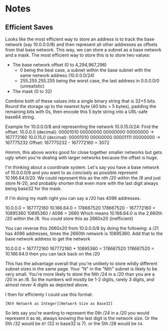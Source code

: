 # Notes

## Efficient Saves

Looks like the most efficient way to store an address is to track the base network (say 10.0.0.0/8) and then represent
all other addresses as offsets from that base network. This way, we can store a subnet as a base network and a mask. The
most efficient way to store this is to store two values:

- The base network offset (0 to 4,294,967,296)
  - 0 being the best case, a subnet within the base subnet with the same network address (10.0.0.0/24)
  - 255.255.255.255 being the worst case, the last address in 0.0.0.0/0 (unrealistic)
- The mask (0 to 32)

Combine both of these values into a single binary string that is 32+5 bits. Round the storage up to the nearest byte
(40 bits = 5 bytes), padding the remaining bits with 0s, then encode this 5 byte string into a URL-safe base64 string.

Example for 10.0.0.0/8 and representing the network 10.0.15.0/24:
Find the offset:
    10.0.0.0 (decimal):
        00001010 00000000 00000000 00000000 → 167772160
    10.0.15.0 (decimal):
        00001010 00000000 00001111 00000000 → 167775232
    Offset: 167775232 - 167772160 = 3072

Hmmm, this above works good for close together smaller networks but gets ugly when you're dealing with larger networks
because the offset is huge.

I'm thinking about a coordinate system. Let's say you have a base network of 10.0.0.0/8 and you want to as concisely as
possible represent 10.166.64.0/20. We could represent this as the nth /20 within the /8 and just store N-20, and
probably shorten that even more with the last digit always being base32 for the mask.

If I'm doing my math right you can say a /20 has 4096 addresses.

10.0.0.0 = 167772160
10.166.64.0 = 178667520
178667520 - 167772160 = 10895360
10895360 / 4096 = 2660
Which means 10.166.64.0 is the 2,660th /20 within the /8. You could store this as 2660x20 (inefficient)

You can reverse this 2660x20 from 10.0.0.0/8 by doing the following:
a /21 has 4096 addresses, times the 2660th network is 10895360. Add that to the base network address to get the network

10.0.0.0 = 167772160
167772160 + 10895360 = 178667520
178667520 = 10.166.64.0 then you can tack back on the /20

This has the advantage overall that you're unlikely to store wildly different subnet sizes in the same page. Your "N" in
the "Nth" subnet is likely to be very small. You're more likely to store the Nth /24 in a /20 than you are a /20 in an
/8. So the numbers will mostly be 1-2 digits, rarely 3 digits, and almost never 4 digits as depicted above.

I then for efficienty I could use this format:

`[Nth Network as Integer][Network Size as Base32]`

So lets say you're wanting to represent the 0th /24 in a /20 you would represent it as `00`, always knowing the last
digit is the network size. Or the 0th /32 would be `07` (32 in base32 is 7). or the 5th /28 would be `54`.

